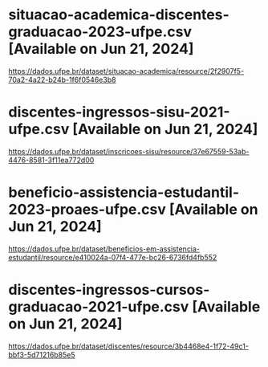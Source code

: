 # situacao-academica-discentes-graduacao-2023-ufpe.csv [Available on Jun 21, 2024]
https://dados.ufpe.br/dataset/situacao-academica/resource/2f2907f5-70a2-4a22-b24b-1f6f0546e3b8

# discentes-ingressos-sisu-2021-ufpe.csv [Available on Jun 21, 2024]
https://dados.ufpe.br/dataset/inscricoes-sisu/resource/37e67559-53ab-4476-8581-3f11ea772d00

# beneficio-assistencia-estudantil-2023-proaes-ufpe.csv [Available on Jun 21, 2024]
https://dados.ufpe.br/dataset/beneficios-em-assistencia-estudantil/resource/e410024a-07f4-477e-bc26-6736fd4fb552

# discentes-ingressos-cursos-graduacao-2021-ufpe.csv [Available on Jun 21, 2024]
https://dados.ufpe.br/dataset/discentes/resource/3b4468e4-1f72-49c1-bbf3-5d71216b85e5
